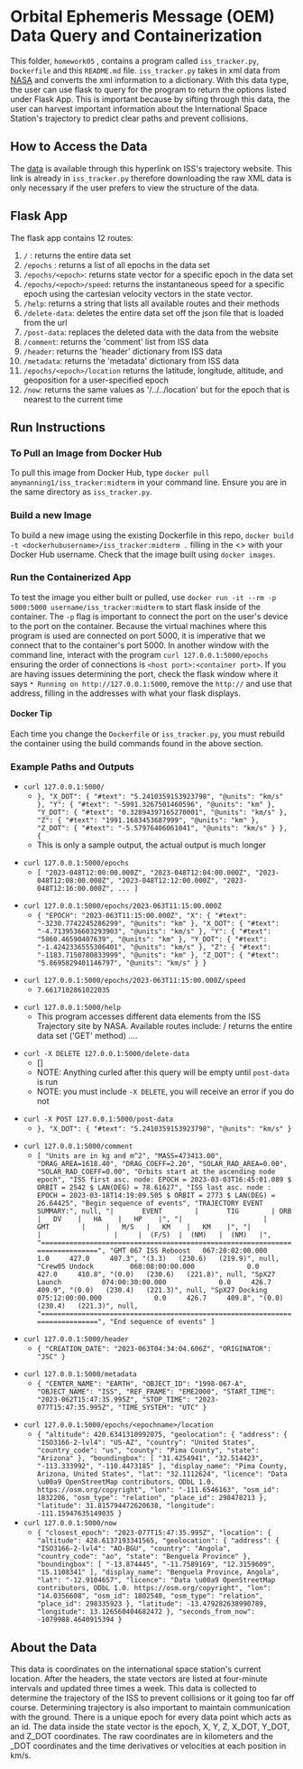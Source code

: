 # Orbital Ephemeris Message (OEM) Data Query and Containerization 
This folder, `homework05` , contains a program called `iss_tracker.py`, `Dockerfile` and this `README.md` file. `iss_tracker.py` takes in xml data from [NASA](https://nasa-public-data.s3.amazonaws.com/iss-coords/current/ISS_OEM/ISS.OEM_J2K_EPH.xml) and converts the xml information to a dictionary. With this data type, the user can use flask to query for the program to return the options listed under Flask App. This is important because by sifting through this data, the user can harvest important information about the International Space Station's trajectory to predict clear paths and prevent collisions. 
## How to Access the Data
The [data](https://nasa-public-data.s3.amazonaws.com/iss-coords/current/ISS_OEM/ISS.OEM_J2K_EPH.xml) is available through this hyperlink on ISS's trajectory website. This link is already in `iss_tracker.py` therefore downloading the raw XML data is only necessary if the user prefers to view the structure of the data. 
## Flask App
The flask app contains 12 routes: 
1. `/` : returns the entire data set
2. `/epochs` : returns a list of all epochs in the data set 
3. `/epochs/<epoch>`: returns state vector for a specific epoch in the data set
4.  `/epochs/<epoch>/speed`: returns the instantaneous speed for a specific epoch using the cartesian velocity vectors in the state vector.
5. `/help`: returns a string that lists all available routes and their methods
6. `/delete-data`: deletes the entire data set off the json file that is loaded from the url
7. `/post-data`: replaces the deleted data with the data from the website
8. `/comment`: returns the 'comment' list from ISS data
9. `/header`: returns the 'header' dictionary from ISS data
10. `/metadata`: returns the 'metadata' dictionary from ISS data
11. `/epochs/<epoch>/location` returns the latitude, longitude, altitude, and geoposition for a user-specified epoch
12. `/now`: returns the same values as '/../../location' but for the epoch that is nearest to the current time
## Run Instructions
### To Pull an Image from Docker Hub
To pull this image from Docker Hub, type `docker pull amymanning1/iss_tracker:midterm` in your command line. Ensure you are in the same directory as `iss_tracker.py`. 
### Build a new Image
To build a new image using the existing Dockerfile in this repo, `docker build -t <dockerhubusername>/iss_tracker:midterm .` filling in the <> with your Docker Hub username. Check that the image built using `docker images`. 
### Run the Containerized App
To test the image you either built or pulled, use `docker run -it --rm -p 5000:5000 username/iss_tracker:midterm` to start flask inside of the container. The `-p` flag is important to connect the port on the user's device to the port on the container. Because the virtual machines where this program is used are connected on port 5000, it is imperative that we connect that to the container's port 5000. In another window with the command line, interact with the program `curl 127.0.0.1:5000/epochs` ensuring the order of connections is `<host port>:<container port>`. If you are having issues determining the port, check the flask window where it says `* Running on http://127.0.0.1:5000`, remove the `http://` and use that address, filling in the addresses with what your flask displays. 
#### Docker Tip
Each time you change the `Dockerfile` or `iss_tracker.py`, you must rebuild the container using the build commands found in the above section. 
### Example Paths and Outputs
+ `curl 127.0.0.1:5000/`
   - `},
                "X_DOT": {
                  "#text": "5.2410359153923798",
                  "@units": "km/s"
                },
                "Y": {
                  "#text": "-5991.3267501460596",
                  "@units": "km"
                },
                "Y_DOT": {
                  "#text": "0.32894397165270001",
                  "@units": "km/s"
                },
                "Z": {
                  "#text": "1991.1683453687999",
                  "@units": "km"
                },
                "Z_DOT": {
                  "#text": "-5.57976406061041",
                  "@units": "km/s"
                }
              },
              {`
   - This is only a sample output, the actual output is much longer
- `curl 127.0.0.1:5000/epochs`
  - `[
  "2023-048T12:00:00.000Z",
  "2023-048T12:04:00.000Z",
  "2023-048T12:08:00.000Z",
  "2023-048T12:12:00.000Z",
  "2023-048T12:16:00.000Z", ...
        ]`
* `curl 127.0.0.1:5000/epochs/2023-063T11:15:00.000Z`
   - `{
  "EPOCH": "2023-063T11:15:00.000Z",
  "X": {
    "#text": "-3230.7742245286299",
    "@units": "km"
  },
  "X_DOT": {
    "#text": "-4.7139536603293903",
    "@units": "km/s"
  },
  "Y": {
    "#text": "5860.46590407639",
    "@units": "km"
  },
  "Y_DOT": {
    "#text": "-1.4242336555306401",
    "@units": "km/s"
  },
  "Z": {
    "#text": "-1183.7150780833999",
    "@units": "km"
  },
  "Z_DOT": {
    "#text": "5.8695829401146797",
    "@units": "km/s"
  }
}`
+ `curl 127.0.0.1:5000/epochs/2023-063T11:15:00.000Z/speed`
   - `7.6617102861022035`
* `curl 127.0.0.1:5000/help`
   - This program accesses different data elements from the ISS Trajectory site by NASA. Available routes include:
    /                               returns the entire data set ('GET' method) ....
+ `curl -X DELETE 127.0.0.1:5000/delete-data`
   - []
   - NOTE: Anything curled after this query will be empty until `post-data` is run
   - NOTE: you must include `-X DELETE`, you will receive an error if you do not
* `curl -X POST 127.0.0.1:5000/post-data`
   - `},
                "X_DOT": {
                  "#text": "5.2410359153923798",
                  "@units": "km/s"
                }`
+ `curl 127.0.0.1:5000/comment`
  - `[
  "Units are in kg and m^2",
  "MASS=473413.00",
  "DRAG_AREA=1618.40",
  "DRAG_COEFF=2.20",
  "SOLAR_RAD_AREA=0.00",
  "SOLAR_RAD_COEFF=0.00",
  "Orbits start at the ascending node epoch",
  "ISS first asc. node: EPOCH = 2023-03-03T16:45:01.089 $ ORBIT = 2542 $ LAN(DEG) = 78.61627",
  "ISS last asc. node : EPOCH = 2023-03-18T14:19:09.505 $ ORBIT = 2773 $ LAN(DEG) = 26.64425",
  "Begin sequence of events",
  "TRAJECTORY EVENT SUMMARY:",
  null,
  "|       EVENT        |       TIG        | ORB |   DV    |   HA    |   HP    |",
  "|                    |       GMT        |     |   M/S   |   KM    |   KM    |",
  "|                    |                  |     |  (F/S)  |  (NM)   |  (NM)   |",
  "=============================================================================",
  "GMT 067 ISS Reboost   067:20:02:00.000             1.0     427.0     407.3",
  "(3.3)   (230.6)   (219.9)",
  null,
  "Crew05 Undock         068:08:00:00.000             0.0     427.0     410.8",
  "(0.0)   (230.6)   (221.8)",
  null,
  "SpX27 Launch          074:00:30:00.000             0.0     426.7     409.9",
  "(0.0)   (230.4)   (221.3)",
  null,
  "SpX27 Docking         075:12:00:00.000             0.0     426.7     409.8",
  "(0.0)   (230.4)   (221.3)",
  null,
  "=============================================================================",
  "End sequence of events"
]`
* `curl 127.0.0.1:5000/header`
  - `{
  "CREATION_DATE": "2023-063T04:34:04.606Z",
  "ORIGINATOR": "JSC"
}`
+ `curl 127.0.0.1:5000/metadata`
  - `{
  "CENTER_NAME": "EARTH",
  "OBJECT_ID": "1998-067-A",
  "OBJECT_NAME": "ISS",
  "REF_FRAME": "EME2000",
  "START_TIME": "2023-062T15:47:35.995Z",
  "STOP_TIME": "2023-077T15:47:35.995Z",
  "TIME_SYSTEM": "UTC"
}`
* `curl 127.0.0.1:5000/epochs/<epochname>/location`
  - `{
  "altitude": 420.6341310992075,
  "geolocation": {
    "address": {
      "ISO3166-2-lvl4": "US-AZ",
      "country": "United States",
      "country_code": "us",
      "county": "Pima County",
      "state": "Arizona"
    },
    "boundingbox": [
      "31.4254941",
      "32.514423",
      "-113.333992",
      "-110.4473185"
    ],
    "display_name": "Pima County, Arizona, United States",
    "lat": "32.1112624",
    "licence": "Data \u00a9 OpenStreetMap contributors, ODbL 1.0. https://osm.org/copyright",
    "lon": "-111.6546163",
    "osm_id": 1832206,
    "osm_type": "relation",
    "place_id": 298478213
  },
  "latitude": 31.815794472620638,
  "longitude": -111.15947635149035
}`
* `curl 127.0.0.1:5000/now`
  - `{
  "closest_epoch": "2023-077T15:47:35.995Z",
  "location": {
    "altitude": 428.6137193341565,
    "geolocation": {
      "address": {
        "ISO3166-2-lvl4": "AO-BGU",
        "country": "Angola",
        "country_code": "ao",
        "state": "Benguela Province"
      },
      "boundingbox": [
        "-13.874445",
        "-11.7589169",
        "12.3159609",
        "15.1108341"
      ],
      "display_name": "Benguela Province, Angola",
      "lat": "-12.9104657",
      "licence": "Data \u00a9 OpenStreetMap contributors, ODbL 1.0. https://osm.org/copyright",
      "lon": "14.0356608",
      "osm_id": 1802540,
      "osm_type": "relation",
      "place_id": 298335923
    },
    "latitude": -13.479282638990789,
    "longitude": 13.126560404682472
  },
  "seconds_from_now": -1079988.4640915394
} `
## About the Data
This data is coordinates on the international space station's current location. After the headers, the state vectors are listed at four-minute intervals and updated three times a week. This data is collected to determine the trajectory of the ISS to prevent collisions or it going too far off course. Determining trajectory is also important to maintain communication with the ground. There is a unique epoch for every data point which acts as an id. The data inside the state vector is the epoch, X, Y, Z, X_DOT, Y_DOT, and Z_DOT coordinates. The raw coordinates are in kilometers and the _DOT coordinates and the time derivatives or velocities at each position in km/s.   
